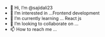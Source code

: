 - 👋 Hi, I’m @sajidali23
- 👀 I’m interested in ...Frontend development
- 🌱 I’m currently learning ... React js
- 💞️ I’m looking to collaborate on ...
- 📫 How to reach me ...

<!---
sajidali23/sajidali23 is a ✨ special ✨ repository because its `README.md` (this file) appears on your GitHub profile.
You can click the Preview link to take a look at your changes.
--->
